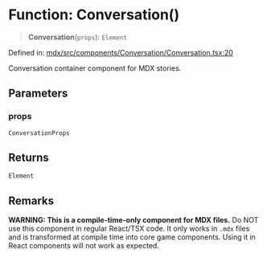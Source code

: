 # Function: Conversation()

> **Conversation**(`props`): `Element`

Defined in: [mdx/src/components/Conversation/Conversation.tsx:20](https://github.com/laruss/react-text-game/blob/4915125f9c22f1259a088eb59b920654db3f32d0/packages/mdx/src/components/Conversation/Conversation.tsx#L20)

Conversation container component for MDX stories.

## Parameters

### props

`ConversationProps`

## Returns

`Element`

## Remarks

**WARNING: This is a compile-time-only component for MDX files.**
Do NOT use this component in regular React/TSX code. It only works in `.mdx` files
and is transformed at compile time into core game components. Using it in React components
will not work as expected.
